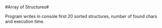 #Array of Structures#

Program writes in console first 20 sorted structures, number of found chars and execution time.
